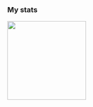 ### My stats

<img height="180em" src="https://github-readme-stats.vercel.app/api?username=mlukasik0dev&show_icons=true&hide_border=true&&count_private=true&include_all_commits=true" />

